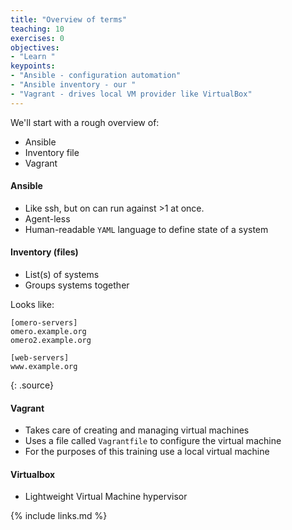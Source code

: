 ```yaml
---
title: "Overview of terms"
teaching: 10
exercises: 0
objectives:
- "Learn "
keypoints:
- "Ansible - configuration automation"
- "Ansible inventory - our "
- "Vagrant - drives local VM provider like VirtualBox"
---
```


We'll start with a rough overview of:

* Ansible
* Inventory file
* Vagrant

#### Ansible

* Like ssh, but on can run against >1 at once.
* Agent-less
* Human-readable `YAML` language to define state of a system

#### Inventory (files)

* List(s) of systems
* Groups systems together

Looks like:

~~~
[omero-servers]
omero.example.org
omero2.example.org

[web-servers]
www.example.org
~~~
{: .source}

#### Vagrant

* Takes care of creating and managing virtual machines
* Uses a file called `Vagrantfile` to configure the virtual machine
* For the purposes of this training use a local virtual machine

#### Virtualbox

* Lightweight Virtual Machine hypervisor

{% include links.md %}
